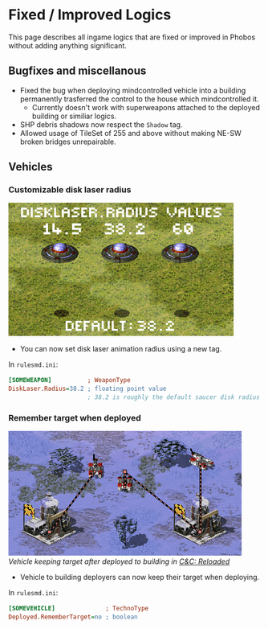 # Fixed / Improved Logics

This page describes all ingame logics that are fixed or improved in Phobos without adding anything significant.

## Bugfixes and miscellanous

- Fixed the bug when deploying mindcontrolled vehicle into a building permanently trasferred the control to the house which mindcontrolled it.
  - Currently doesn't work with superweapons attached to the deployed building or similiar logics.
- SHP debris shadows now respect the `Shadow` tag.
- Allowed usage of TileSet of 255 and above without making NE-SW broken bridges unrepairable.

## Vehicles

### Customizable disk laser radius

![image](docs/_static/images/disklaser-radius-values-01.gif)
- You can now set disk laser animation radius using a new tag.

In `rulesmd.ini`:
```ini
[SOMEWEAPON]          ; WeaponType
DiskLaser.Radius=38.2 ; floating point value
                      ; 38.2 is roughly the default saucer disk radius
```

### Remember target when deployed

![image](docs/_static/images/remember-target-after-deploying-01.gif)
*Vehicle keeping target after deployed to building in [C&C: Reloaded](https://www.moddb.com/mods/cncreloaded/)*

- Vehicle to building deployers can now keep their target when deploying.

In `rulesmd.ini`:
```ini
[SOMEVEHICLE]              ; TechnoType
Deployed.RememberTarget=no ; boolean
```